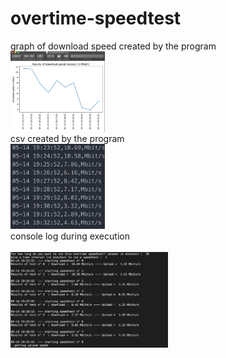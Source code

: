 # overtime-speedtest
graph of download speed created by the program </br>
<img src="imgs/graph.png" height="30%" width="30%" > </br>
csv created by the program</br>
<img src="imgs/csv.png" height="30%" width="30%"> </br>
console log during execution</br>    
<img src="imgs/console.png" height="50%" width="50%"> </br>



